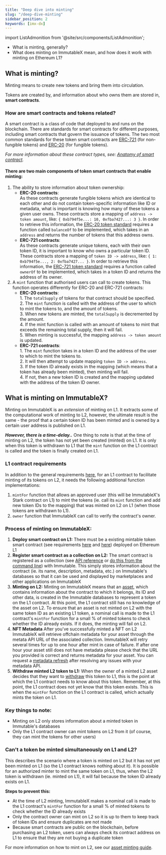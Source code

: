 ```yaml
---
title: "Deep dive into minting"
slug: "/deep-dive-minting"
sidebar_position: 2
keywords: [imx-dx]
---
```


import ListAdmonition from '@site/src/components/ListAdmonition';

<ListAdmonition>
    <ul>
        <li>What is minting, generally?</li>
        <li>What does minting on ImmutableX mean, and how does it work with minting on Ethereum L1?</li>
    </ul>
</ListAdmonition>

## What is minting?

Minting means to create new tokens and bring them into circulation.

Tokens are created by, and information about who owns them are stored in, **smart contracts**.

### How are smart contracts and tokens related?

A smart contract is a class of code that deployed to and runs on the blockchain. There are standards for smart contracts for different purposes, including smart contracts that govern the issuance of tokens. The two most common standards for these token smart contracts are [ERC-721](https://eips.ethereum.org/EIPS/eip-721) (for non-fungible tokens) and [ERC-20](https://eips.ethereum.org/EIPS/eip-20) (for fungible tokens).

_For more information about these contract types, see: [Anatomy of smart contract](../key-concepts/anatomy-smart-contract.md)._

#### There are two main components of token smart contracts that enable minting:
1. The ability to store information about token ownership:
    * **ERC-20 contracts**:<br/>As these contracts generate fungible tokens which are identical to each other and do not contain token-specific information like ID or metadata, what is important is knowing how many of these tokens a given user owns. These contracts store a mapping of `address -> token amount`, like: `{ 0xb794f5e...: 10, 0xfba7427...: 3 }`. In order to retrieve this information, the [ERC-20 token standard](https://eips.ethereum.org/EIPS/eip-20#methods) requires a function called `balanceOf` to be implemented, which takes in an `address` and returns the number of tokens that this address owns.
    * **ERC-721 contracts**:<br/>As these contracts generate unique tokens, each with their own token ID, it is important to know who owns a particular token ID. These contracts store a mapping of `token ID -> address`, like: `{ 1: 0xb794f5e..., 2: 0xfba7427... }`. In order to retrieve this information, the [ERC-721 token standard](https://eips.ethereum.org/EIPS/eip-721#specification) requires a function called `ownerOf` to be implemented, which takes in a token ID and returns the address of its owner.
2. A `mint` function that authorised users can call to create tokens. This function operates differently for ERC-20 and ERC-721 contracts:
    * **ERC-20 contracts**:
      <br/>1. The <code>totalSupply</code> of tokens for that contract should be specified.
      <br/>2. The <code>mint</code> function is called with the address of the user to which to mint the tokens to, and the amount of tokens.
      <br/>3. When new tokens are minted, the <code>totalSupply</code> is decremented by the amount.
      <br/>4. If the mint function is called with an amount of tokens to mint that exceeds the remaining total supply, then it will fail.
      <br/>5. When minting is successful, the mapping <code>address -> token amount</code> is updated.
    * **ERC-721 contracts**:
      <br/>1. The <code>mint</code> function takes in a token ID and the address of the user to which to mint the tokens to.
      <br/>2. It will then attempt to update mapping <code>token ID -> address</code>.
      <br/>3. If the token ID already exists in the mapping (which means that a token has already been minted), then minting will fail.
      <br/>4. If not, then a new token ID is created and the mapping updated with the address of the token ID owner.

## What is minting on ImmutableX?

Minting on ImmutableX is an _extension_ of minting on L1. It extracts some of the computational work of minting to L2, however, the ultimate result is the same - the proof that a certain token ID has been minted and is owned by a certain user address is published on L1. 

***However, there is a time-delay..*** One thing to note is that at the time of minting on L2, the token has not yet been created (minted) on L1. It is only when this token is withdrawn to L1 that the `mint` function on the L1 contract is called and the token is finally created on L1.

### L1 contract requirements

In addition to the general requirements [here](#there-are-two-main-components-of-token-smart-contracts-that-enable-minting), for an L1 contract to facilitate minting of its tokens on L2, it needs the following additional function implementations:
1. `mintFor` function that allows an approved user (this will be ImmutableX's Stark contract on L1) to mint the tokens (ie. call its `mint` function and add new token IDs to the mapping) that was minted on L2 on L1 (when those tokens are withdrawn to L1).
2. `owner` function that ImmutableX can call to verify the contract's owner.

### Process of minting on ImmutableX:
1. **Deploy smart contract on L1:** There must be a existing mintable token smart contract (see requirements [here](#there-are-two-main-components-of-token-smart-contracts-that-enable-minting) and [here](#l1-contract-requirements)) deployed on Ethereum L1
2. **Register smart contract as a collection on L2:** The smart contract is registered as a collection (see [API reference](/reference#/operations/createCollection) or [do this from the command line](../launch-collection/register-collection/index.mdx)) with Immutable. This simply stores information about the contract (ie. its name, description, metadata, etc.) on Immutable's databases so that it can be used and displayed by marketplaces and other applications on ImmutableX
3. **Minting on L2:** Minting on ImmutableX means that an [asset](/reference#/operations/listAssets), which contains information about the contract to which it belongs, its ID and other data, is created in the Immutable databases to represent a token on the L1 contract. At this point, the L1 contract still has no knowledge of the asset on L2. To ensure that an asset is not minted on L2 with the same token ID as an existing L1 token, a nominal call is made to the L1 contract's `mintFor` function for a small % of minted tokens to check whether the ID already exists. If it does, the minting will fail on L2.
4. **NFT Metadata** After you've successfully minted a NFT on L2 ImmutableX will retrieve offchain metadata for your asset through the metata API URL of the associated collection. ImmutableX will retry several times for up to one hour after mint in case of failure. If after one hour your asset still does not have metadata please check that the URL you provided is correct and returns metadata for your asset. You can request a [metadata refresh](../guides/advanced-guides//asset-metadata-refreshes.md) after resolving any issues with your metadata API.
5. **Withdraw minted L2 token to L1:** When the owner of a minted L2 asset decides that they want to [withdraw](../guides/basic-guides/deposits-withdrawals/index.md) this token to L1, this is the point at which the L1 contract needs to know about this token. Remember, at this point, the L1 contract does not yet know that this token exists. This is when the `mintFor` function on the L1 contract is called, which actually mints the token on L1.

### Key things to note:
* Minting on L2 only stores information about a minted token in Immutable's databases
* Only the L1 contract owner can mint tokens on L2 from it (of course, they can mint the tokens for other users)

### Can't a token be minted simultaneously on L1 and L2?
This describes the scenario where a token is minted on L2 but it has not yet been minted on L1 (so the L1 contract knows nothing about it). It is possible for an authorized minter to mint the same token on L1, thus, when the L2 token is withdrawn (ie. minted on L1), it will fail because the token ID already exists on L1.

**Steps to prevent this:**
* At the time of L2 minting, ImmutableX makes a nominal call is made to the L1 contract's `mintFor` function for a small % of minted tokens to check whether the ID already exists
* Only the contract owner can mint on L2 so it is up to them to keep track of token IDs and ensure duplicates are not made
* Because smart contracts are public on the blockchain, before purchasing an L2 token, users can always check its contract address on L1 to ensure that they are not buying a duplicate token

For more information on how to mint on L2, see our [asset minting guide](../guides/basic-guides/mint-assets/index.md).